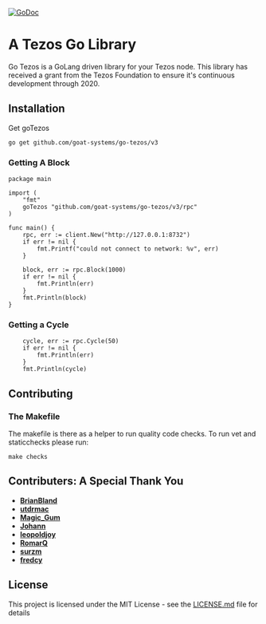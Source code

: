 [![GoDoc](https://godoc.org/github.com/golang/gddo?status.svg)](https://godoc.org/github.com/goat-systems/go-tezos/v2)
# A Tezos Go Library

Go Tezos is a GoLang driven library for your Tezos node. This library has received a grant from the Tezos Foundation to ensure it's continuous development through 2020. 

## Installation

Get goTezos 
```
go get github.com/goat-systems/go-tezos/v3
```

### Getting A Block

```
package main

import (
	"fmt"
	goTezos "github.com/goat-systems/go-tezos/v3/rpc"
)

func main() {
	rpc, err := client.New("http://127.0.0.1:8732")
	if err != nil {
		fmt.Printf("could not connect to network: %v", err)
	}

	block, err := rpc.Block(1000)
	if err != nil {
		fmt.Println(err)
	}
	fmt.Println(block)
}
```

### Getting a Cycle
```
	cycle, err := rpc.Cycle(50)
	if err != nil {
		fmt.Println(err)
	}
	fmt.Println(cycle)
```

## Contributing

### The Makefile
The makefile is there as a helper to run quality code checks. To run vet and staticchecks please run: 
```
make checks
```

## Contributers: A Special Thank You

* [**BrianBland**](https://github.com/BrianBland)
* [**utdrmac**](https://github.com/utdrmac)
* [**Magic_Gum**](https://github.com/fkbenjamin)
* [**Johann**](https://github.com/tulpenhaendler)
* [**leopoldjoy**](https://github.com/leopoldjoy)
* [**RomarQ**](https://github.com/RomarQ)
* [**surzm**](https://github.com/surzm)
* [**fredcy**](https://github.com/fredcy)

## License

This project is licensed under the MIT License - see the [LICENSE.md](LICENSE.md) file for details

